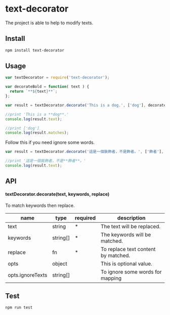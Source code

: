 text-decorator
=======================================================

The project is able to help to modify texts.

## Install

```sh
npm install text-decorator
```

## Usage

```js
var textDecorator = require('text-decorator');

var decorateBold = function( text ) { 
  return `**${text}**`;
};

var result = textDecorator.decorate('This is a dog.', ['dog'], decorateBold);

//print 'This is a **dog**.'
console.log(result.text);

//print ['dog']
console.log(result.matches);
```

Follow this if you need ignore some words.

```js
var result = textDecorator.decorate('這是一個裝飾者，不是飾者。', ['飾者'], decorateBold, {ignoreTexts:['裝飾者']});

//print '這是一個裝飾者，不是**飾者**。'
console.log(result.text);
```

## API

#### textDecorator.decorate(text, keywords, replace)

To match keywords then replace.

| name              | type    | required |description                                            |
|-------------------|---------|--------- |-------------------------------------------------------|
|text               |string   |    *     |The text will be replaced.                             |
|keywords           |string[] |    *     |The keywords will be matched.                          |
|replace            |fn       |    *     |To replace text content by matched.                    |
|opts               |object   |          |This is optional value.                                |
|opts.ignoreTexts   |string[] |          |To ignore some words for mapping                       |

## Test

```sh
npm run test
```

